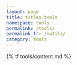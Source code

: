 ```yaml
---
layout: page
title: titles.tools
namespace: tools
permalink: /tools/
permalink_fr: /outils/
category: tools
---
```


{% tf tools/content.md %}

